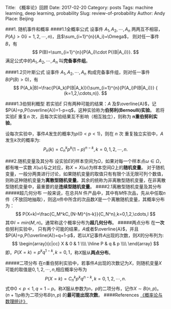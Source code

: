 Title: 《概率论》回顾
Date: 2017-02-20
Category: posts
Tags: machine learning, deep learning, probability
Slug: review-of-probability
Author: Andy
Place: Beijing

###1. 随机事件和概率
####1.1全概率公式
设事件 $A_1,A_2,\cdots,A_n$ 两两互不相容，$P(A_i)>0(i=1,2,\cdots,n)$，且$\sum_{i=1}^{n}{A_i}=\Omega$，
则对任一事件$B$，有
$$
P(B)=\sum_{i=1}^{n}{P(A_i)\cdot P{(B|A_i)}}.
$$
满足公式中的$A_1,A_2,\cdots,A_n$  叫**完备事件组**。

####1.2贝叶斯公式
设事件 $A_1,A_2,\cdots,A_n$ 构成完备事件组，则对任一事件 $B(P(B)>0)$，有
$$
  P(A_k|B)=\frac{P(A_k)P(B|A_k)}{\sum_{i=1}^{n}{P(A_i)P(B|A_i)}}   {   (k=1,2,\cdots,n)}.
$$

####1.3伯努利概型
若实验$E$ 只有两种可能的结果：$A$ 及$\overline{A}$，记$P(A)=p,P(\overline{A})=1-p=q$，这种实验称为**伯努利(Bernoulli)实验**。 若将实验$E$ 重复$n$ 次，且每次实验结果互不影响（相互独立），则称为 **n重伯努利实验**。

设每次实验中，事件$A$发生的概率为$p(0<p<1)$，则在 $n$ 次 重复独立实验中，$A$ 发生$k$次的概率为:
$$
P_n(k)=C_n^kp^k(1-p)^{n-k},k=0,1,2,\cdots,n.
$$

###2.随机变量及其分布
设实验$E$的样本空间为$\Omega$，如果对每一个样本点$\omega\in\Omega$，都有唯一实数 $X(\omega)$与之对应，称$X=X(\omega)$为样本空间$\Omega$上的**随机变量**。
对于随机变量，一般分两类进行讨论，如果随机变量的取值只有有限个活无限可列个数值，则称这种随机变量为**离散型随机变量**。其余的统称为非离散型随机变量，在非离散型随机变量中，最重要的是**连续型随机变量**。
####2.1离散型随机变量及其分布
#####超几何分布
一般来说，在总共$N$ 件产品中，其中有$M$件次品，先从中任取$n$件（不放回地抽取），则这$n$件中所含的次品数$X$是一个离散随机变量，其概率分布为：
$$
P(X=k)=\frac{C_M^kC_{N-M}^{n-k}}{C_N^n},k=0,1,2,\cdots,l
$$
其中$l=min(M,n)$。通常称这个概率分布为**超几何分布**。
#####两点分布
在**一次**伯努利实验中， 只有两个可能的结果，$A$或者$\overline{A}$，并且$P(A)=p,P(\overline(A))=q=1-p$，若以$X$记事件$A$出现的次数，则$X$的分布列为:
$$
\begin{array}{c|cc}
X & 0 & 1   \\\\
\hline
P & q & p   \\\\
\end{array}
$$
即，$P(X=k)=p^kq^{1-k},k=0,1$，称$X$服从**两点分布**。

#####二项分布
在$n$重伯努利实验中，若事件$A$出现的次数记为$X$，则随机变量$X$可能的取值是$0,1,2,\cdots,n$,相应概率分布为
$$
P(X=k)=C_n^kp^kq^{n-k},k=0,1,2,\cdots,n.
$$
式中$0<p<1,q=1-p$。称$X$服从参数为$n，p$的二项分布，记作$X\sim B(n,p)$。$(n+1)p$称为二项分布$B(n,p)$ 的**最可能出现次数**。
####References
[《概率论与数理统计》](https://www.amazon.cn/%E5%A4%A7%E5%AD%A6%E6%95%B0%E5%AD%A6%E6%95%99%E7%A8%8B-%E6%A6%82%E7%8E%87%E8%AE%BA%E4%B8%8E%E6%95%B0%E7%90%86%E7%BB%9F%E8%AE%A1/dp/B005EV51AO/ref=sr_1_1?ie=UTF8&qid=1487571721&sr=8-1&keywords=%E6%A6%82%E7%8E%87%E8%AE%BA%E4%B8%8E%E6%95%B0%E7%90%86%E7%BB%9F%E8%AE%A1+%E5%88%98%E5%BB%BA%E4%BA%9A)

